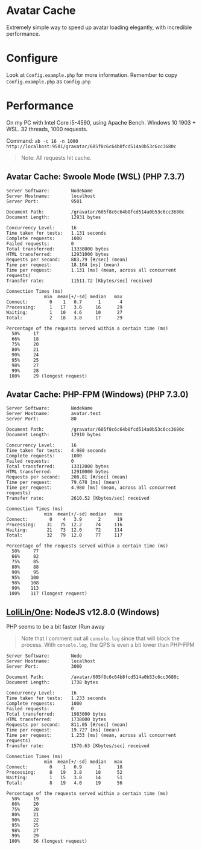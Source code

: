# Avatar Cache

Extremely simple way to speed up avatar loading elegantly, with incredible performance.

# Configure

Look at `Config.example.php` for more information. Remember to copy `Config.example.php` as `Config.php`

# Performance

On my PC with Intel Core i5-4590, using Apache Bench. Windows 10 1903 + WSL. 32 threads, 1000 requests.

Command: `ab -c 16 -n 1000 http://localhost:9501/gravatar/605f8c6c64b8fcd514a0b53c6cc3680c`

> Note: All requests hit cache.

## Avatar Cache: Swoole Mode (WSL) (PHP 7.3.7)

```
Server Software:        NodeName
Server Hostname:        localhost
Server Port:            9501

Document Path:          /gravatar/605f8c6c64b8fcd514a0b53c6cc3680c
Document Length:        12931 bytes

Concurrency Level:      16
Time taken for tests:   1.131 seconds
Complete requests:      1000
Failed requests:        0
Total transferred:      13338000 bytes
HTML transferred:       12931000 bytes
Requests per second:    883.79 [#/sec] (mean)
Time per request:       18.104 [ms] (mean)
Time per request:       1.131 [ms] (mean, across all concurrent requests)
Transfer rate:          11511.72 [Kbytes/sec] received

Connection Times (ms)
              min  mean[+/-sd] median   max
Connect:        0    1   0.7      1       4
Processing:     1   17   3.6     16      29
Waiting:        1   10   4.6     10      27
Total:          2   18   3.8     17      29

Percentage of the requests served within a certain time (ms)
  50%     17
  66%     18
  75%     20
  80%     21
  90%     24
  95%     25
  98%     27
  99%     28
 100%     29 (longest request)
```

## Avatar Cache: PHP-FPM (Windows) (PHP 7.3.0)

```
Server Software:        NodeName
Server Hostname:        avatar.test
Server Port:            80

Document Path:          /gravatar/605f8c6c64b8fcd514a0b53c6cc3680c
Document Length:        12910 bytes

Concurrency Level:      16
Time taken for tests:   4.980 seconds
Complete requests:      1000
Failed requests:        0
Total transferred:      13312000 bytes
HTML transferred:       12910000 bytes
Requests per second:    200.81 [#/sec] (mean)
Time per request:       79.678 [ms] (mean)
Time per request:       4.980 [ms] (mean, across all concurrent requests)
Transfer rate:          2610.52 [Kbytes/sec] received

Connection Times (ms)
              min  mean[+/-sd] median   max
Connect:        0    4   3.9      2      19
Processing:    31   75  12.2     74     116
Waiting:       21   73  12.0     72     114
Total:         32   79  12.0     77     117

Percentage of the requests served within a certain time (ms)
  50%     77
  66%     82
  75%     85
  80%     88
  90%     95
  95%    100
  98%    108
  99%    113
 100%    117 (longest request)
```

## [LoliLin/One](https://github.com/LoliLin/One): NodeJS v12.8.0 (Windows)

PHP seems to be a bit faster (Run away

> Note that I comment out all `console.log` since that will block the process.
> With `console.log`, the QPS is even a bit lower than PHP-FPM

```
Server Software:        Node
Server Hostname:        localhost
Server Port:            3000

Document Path:          /avatar/605f8c6c64b8fcd514a0b53c6cc3680c
Document Length:        1738 bytes

Concurrency Level:      16
Time taken for tests:   1.233 seconds
Complete requests:      1000
Failed requests:        0
Total transferred:      1983000 bytes
HTML transferred:       1738000 bytes
Requests per second:    811.05 [#/sec] (mean)
Time per request:       19.727 [ms] (mean)
Time per request:       1.233 [ms] (mean, across all concurrent requests)
Transfer rate:          1570.63 [Kbytes/sec] received

Connection Times (ms)
              min  mean[+/-sd] median   max
Connect:        0    1   0.9      1      18
Processing:     8   19   3.8     18      52
Waiting:        1   15   3.8     14      51
Total:          8   19   4.0     19      56

Percentage of the requests served within a certain time (ms)
  50%     19
  66%     20
  75%     20
  80%     21
  90%     22
  95%     25
  98%     27
  99%     29
 100%     56 (longest request)
```